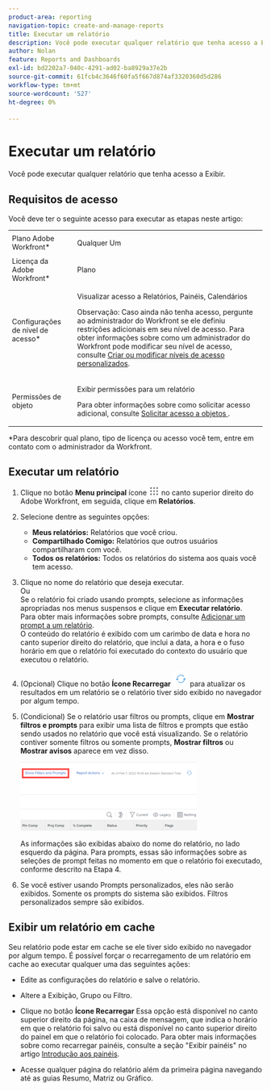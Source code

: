```yaml
---
product-area: reporting
navigation-topic: create-and-manage-reports
title: Executar um relatório
description: Você pode executar qualquer relatório que tenha acesso a Exibir.
author: Nolan
feature: Reports and Dashboards
exl-id: bd2202a7-040c-4291-ad02-ba8929a37e2b
source-git-commit: 61fcb4c3646f60fa5f667d874af3320360d5d286
workflow-type: tm+mt
source-wordcount: '527'
ht-degree: 0%

---
```



# Executar um relatório

Você pode executar qualquer relatório que tenha acesso a Exibir.

<!--
NOTE: ***Linked to Getting Started with Reporting.***This information is obsolete, because asynchronous timeline is not enabled for all customers (used to be included in the "Viewing a Cached Report" section): Some reports in Workfront can take a significant time to load. If your report takes longer than 30 seconds to load, your report is cached after it is finished loading, and a message is displayed in the upper-right corner of the page indicating that the report being viewed is a saved report from a specific time.

After a report is cached, it is available for the next 12 hours. Any user who runs the report (as described in "Running a Report") sees the cached report.)
-->

## Requisitos de acesso

Você deve ter o seguinte acesso para executar as etapas neste artigo:

<table style="table-layout:auto"> 
 <col> 
 </col> 
 <col> 
 </col> 
 <tbody> 
  <tr> 
   <td role="rowheader">Plano Adobe Workfront*</td> 
   <td> <p>Qualquer Um</p> </td> 
  </tr> 
  <tr> 
   <td role="rowheader">Licença da Adobe Workfront*</td> 
   <td> <p>Plano </p> </td> 
  </tr> 
  <tr> 
   <td role="rowheader">Configurações de nível de acesso*</td> 
   <td> <p>Visualizar acesso a Relatórios, Painéis, Calendários</p> <p>Observação: Caso ainda não tenha acesso, pergunte ao administrador do Workfront se ele definiu restrições adicionais em seu nível de acesso. Para obter informações sobre como um administrador do Workfront pode modificar seu nível de acesso, consulte <a href="../../../administration-and-setup/add-users/configure-and-grant-access/create-modify-access-levels.md" class="MCXref xref">Criar ou modificar níveis de acesso personalizados</a>.</p> </td> 
  </tr> 
  <tr> 
   <td role="rowheader">Permissões de objeto</td> 
   <td> <p>Exibir permissões para um relatório</p> <p>Para obter informações sobre como solicitar acesso adicional, consulte <a href="../../../workfront-basics/grant-and-request-access-to-objects/request-access.md" class="MCXref xref">Solicitar acesso a objetos </a>.</p> </td> 
  </tr> 
 </tbody> 
</table>

&#42;Para descobrir qual plano, tipo de licença ou acesso você tem, entre em contato com o administrador da Workfront.

## Executar um relatório

1. Clique no botão **Menu principal** ícone ![](assets/main-menu-icon.png) no canto superior direito do Adobe Workfront, em seguida, clique em **Relatórios**.

1. Selecione dentre as seguintes opções:

   * **Meus relatórios:** Relatórios que você criou.
   * **Compartilhado Comigo:** Relatórios que outros usuários compartilharam com você.
   * **Todos os relatórios:** Todos os relatórios do sistema aos quais você tem acesso.

1. Clique no nome do relatório que deseja executar.\
   Ou\
   Se o relatório foi criado usando prompts, selecione as informações apropriadas nos menus suspensos e clique em **Executar relatório**.\
   Para obter mais informações sobre prompts, consulte [Adicionar um prompt a um relatório](../../../reports-and-dashboards/reports/creating-and-managing-reports/add-prompt-report.md).\
   O conteúdo do relatório é exibido com um carimbo de data e hora no canto superior direito do relatório, que inclui a data, a hora e o fuso horário em que o relatório foi executado do contexto do usuário que executou o relatório.

1. (Opcional) Clique no botão **Ícone Recarregar** ![](assets/qs-report-refresh-icon.png) para atualizar os resultados em um relatório se o relatório tiver sido exibido no navegador por algum tempo.

1. (Condicional) Se o relatório usar filtros ou prompts, clique em **Mostrar filtros e prompts** para exibir uma lista de filtros e prompts que estão sendo usados no relatório que você está visualizando. Se o relatório contiver somente filtros ou somente prompts, **Mostrar filtros** ou **Mostrar avisos** aparece em vez disso.

   ![Mostrar filtros e prompts](assets/qs-reports-showfiltersandprompts-2022-350x136.png)

   As informações são exibidas abaixo do nome do relatório, no lado esquerdo da página. Para prompts, essas são informações sobre as seleções de prompt feitas no momento em que o relatório foi executado, conforme descrito na Etapa 4.

1. Se você estiver usando Prompts personalizados, eles não serão exibidos. Somente os prompts do sistema são exibidos. Filtros personalizados sempre são exibidos.

## Exibir um relatório em cache

Seu relatório pode estar em cache se ele tiver sido exibido no navegador por algum tempo. É possível forçar o recarregamento de um relatório em cache ao executar qualquer uma das seguintes ações:

* Edite as configurações do relatório e salve o relatório.
* Altere a Exibição, Grupo ou Filtro.
* Clique no botão **Ícone Recarregar**
Essa opção está disponível no canto superior direito da página, na caixa de mensagem, que indica o horário em que o relatório foi salvo ou está disponível no canto superior direito do painel em que o relatório foi colocado. Para obter mais informações sobre como recarregar painéis, consulte a seção &quot;Exibir painéis&quot; no artigo [Introdução aos painéis](../../../reports-and-dashboards/dashboards/understanding-dashboards/get-started-dashboards.md).

* Acesse qualquer página do relatório além da primeira página navegando até as guias Resumo, Matriz ou Gráfico.
